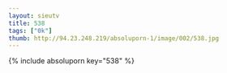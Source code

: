 ```yaml
--- 
layout: sieutv
title: 538
tags: ["0k"]
thumb: http://94.23.248.219/absoluporn-1/image/002/538.jpg
---
```

{% include absoluporn key="538" %} 
